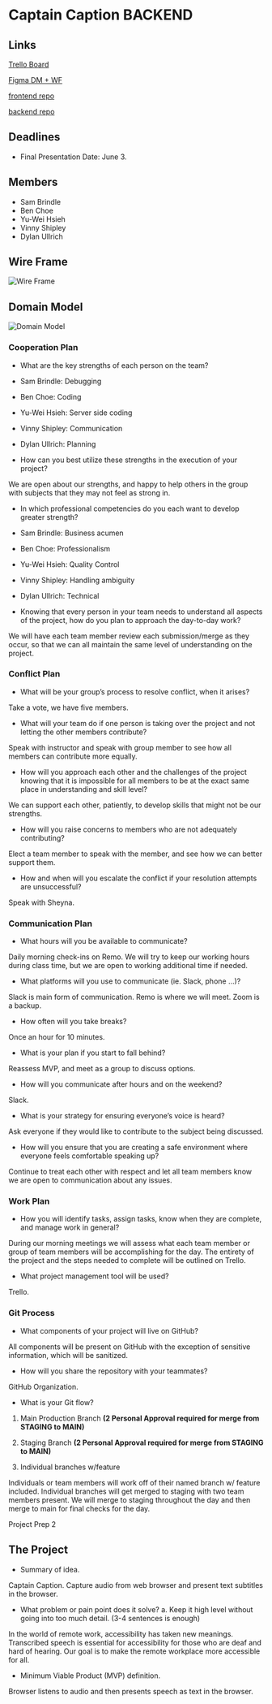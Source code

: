 # Captain Caption BACKEND

## Links

[Trello Board](https://trello.com/b/uDdjyRBW/captain-caption-user-stories-features)

[Figma DM + WF](https://www.figma.com/file/GoLyX821kkeUm6x4f7d8GR/Capn'-Caption?node-id=0%3A1)

[frontend repo](https://github.com/captain-caption/frontend)

[backend repo](https://github.com/captain-caption/backend)

## Deadlines

- Final Presentation Date: June 3.

## Members

- Sam Brindle
- Ben Choe
- Yu-Wei Hsieh
- Vinny Shipley
- Dylan Ullrich

## Wire Frame

![Wire Frame](/img/wireframe.png)

## Domain Model

![Domain Model](/img/Domain%20Model.png)

### Cooperation Plan

- What are the key strengths of each person on the team?

- Sam Brindle: Debugging
- Ben Choe: Coding
- Yu-Wei Hsieh: Server side coding
- Vinny Shipley: Communication
- Dylan Ullrich: Planning

- How can you best utilize these strengths in the execution of your project?

We are open about our strengths, and happy to help others in the group with subjects that they may not feel as strong in. 

- In which professional competencies do you each want to develop greater strength?

- Sam Brindle: Business acumen
- Ben Choe: Professionalism
- Yu-Wei Hsieh: Quality Control
- Vinny Shipley: Handling ambiguity
- Dylan Ullrich: Technical

- Knowing that every person in your team needs to understand all aspects of the project, how do you plan to approach the day-to-day work?

We will have each team member review each submission/merge as they occur, so that we can all maintain the same level of understanding on the project.

### Conflict Plan

- What will be your group’s process to resolve conflict, when it arises?

Take a vote, we have five members.

- What will your team do if one person is taking over the project and not letting the other members contribute?

Speak with instructor and speak with group member to see how all members can contribute more equally.

- How will you approach each other and the challenges of the project knowing that it is impossible for all members to be at the exact same place in understanding and skill level?

We can support each other, patiently, to develop skills that might not be our strengths.

- How will you raise concerns to members who are not adequately contributing?

Elect a team member to speak with the member, and see how we can better support them.

- How and when will you escalate the conflict if your resolution attempts are unsuccessful?

Speak with Sheyna.

### Communication Plan

- What hours will you be available to communicate?

Daily morning check-ins on Remo. We will try to keep our working hours during class time, but we are open to working additional time if needed.

- What platforms will you use to communicate (ie. Slack, phone …)?

Slack is main form of communication. Remo is where we will meet. Zoom is a backup.

- How often will you take breaks?

Once an hour for 10 minutes.

- What is your plan if you start to fall behind?

Reassess MVP, and meet as a group to discuss options.

- How will you communicate after hours and on the weekend?

Slack.

- What is your strategy for ensuring everyone’s voice is heard?

Ask everyone if they would like to contribute to the subject being discussed.

- How will you ensure that you are creating a safe environment where everyone feels comfortable speaking up?

Continue to treat each other with respect and let all team members know we are open to communication about any issues.

### Work Plan

- How you will identify tasks, assign tasks, know when they are complete, and manage work in general?

During our morning meetings we will assess what each team member or group of team members will be accomplishing for the day. The entirety of the project and the steps needed to complete will be outlined on Trello.

- What project management tool will be used?

Trello.

### Git Process

- What components of your project will live on GitHub?

All components will be present on GitHub with the exception of sensitive information, which will be sanitized.

- How will you share the repository with your teammates?

GitHub Organization.

- What is your Git flow?

1. Main Production Branch **(2 Personal Approval required for merge from STAGING to MAIN)**

2. Staging Branch **(2 Personal Approval required for merge from STAGING to MAIN)**

3. Individual branches w/feature

Individuals or team members will work off of their named branch w/ feature included. Individual branches will get merged to staging with two team members present. We will merge to staging throughout the day and then merge to main for final checks for the day.

Project Prep 2

## The Project

- Summary of idea.

Captain Caption. Capture audio from web browser and present text subtitles in the browser.

- What problem or pain point does it solve? a. Keep it high level without going into too much detail. (3-4 sentences is enough)

In the world of remote work, accessibility has taken new meanings. Transcribed speech is essential for accessibility for those who are deaf and hard of hearing. Our goal is to make the remote workplace more accessible for all.

- Minimum Viable Product (MVP) definition.

Browser listens to audio and then presents speech as text in the browser.
